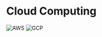 Cloud Computing
===

![AWS](https://img.shields.io/static/v1?label=&message=AWS&color=%23232F3E&style=for-the-badge&logo=amazon+aws)  ![GCP](https://img.shields.io/static/v1?label=&message=GCP&color=%234285F4&style=for-the-badge&logo=google+cloud&logoColor=white)
